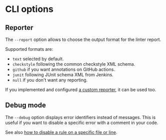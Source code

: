 # CLI options

## Reporter

The `--report` option allows to choose the output format for the linter report.

Supported formats are:
- `text` selected by default.
- `checkstyle` following the common checkstyle XML schema.
- `github` if you want annotations on GitHub actions.
- `junit` following JUnit schema XML from Jenkins.
- `null` if you don't want any reporting.

If you implemented and configured [a custom reporter](configuration.md#custom-reporters),
it can be used too.

## Debug mode

The `--debug` option displays error identifiers instead of messages. This is
useful if you want to disable a specific error with a comment in your code.

See also [how to disable a rule on a specific file or line](identifiers.md).
